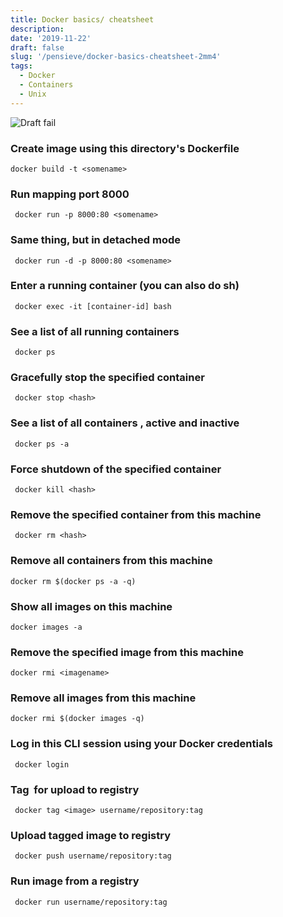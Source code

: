 ```yaml
---
title: Docker basics/ cheatsheet
description:
date: '2019-11-22'
draft: false
slug: '/pensieve/docker-basics-cheatsheet-2mm4'
tags:
  - Docker
  - Containers
  - Unix
---
```


![Draft fail](https://3kllhk1ibq34qk6sp3bhtox1-wpengine.netdna-ssl.com/wp-content/uploads/2017/01/how-to-deploy-java-apps-with-docker-a-quick-tutorial@3x-1560x760.png)

### Create image using this directory's Dockerfile

```shell-session
docker build -t <somename>
```

### Run <somename> mapping port 8000

```shell-session
 docker run -p 8000:80 <somename>
```

### Same thing, but in detached mode

```shell-session
 docker run -d -p 8000:80 <somename>
```

### Enter a running container (you can also do sh)

```shell-session
 docker exec -it [container-id] bash
```

### See a list of all running containers

```shell-session
 docker ps
```

### Gracefully stop the specified container

```shell-session
 docker stop <hash>
```

### See a list of all containers , active and inactive

```shell-session
 docker ps -a

```

### Force shutdown of the specified container

```shell-session
 docker kill <hash>
```

### Remove the specified container from this machine

```shell-session
 docker rm <hash>
```

### Remove all containers from this machine

```shell-session
docker rm $(docker ps -a -q)
```

### Show all images on this machine

```shell-session
docker images -a
```

### Remove the specified image from this machine

```shell-session
docker rmi <imagename>
```

### Remove all images from this machine

```shell-session
docker rmi $(docker images -q)
```

### Log in this CLI session using your Docker credentials

```shell-session
 docker login
```

### Tag <image> for upload to registry

```shell-session
 docker tag <image> username/repository:tag
```

### Upload tagged image to registry

```shell-session
 docker push username/repository:tag
```

### Run image from a registry

```shell-session
 docker run username/repository:tag
```
